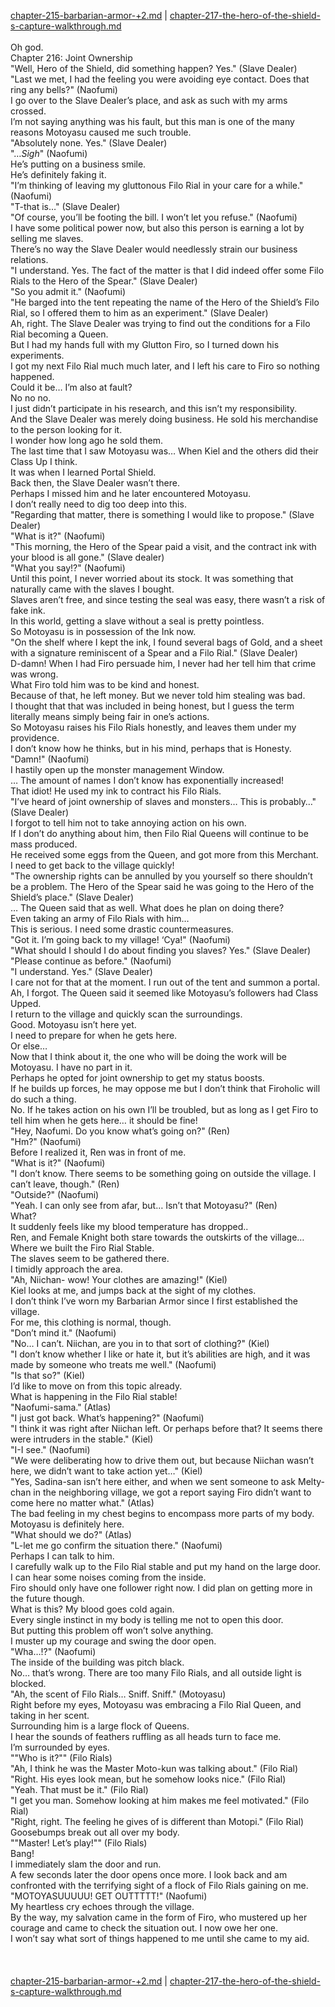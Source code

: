 [chapter-215-barbarian-armor-+2.md](./chapter-215-barbarian-armor-+2.md) | [chapter-217-the-hero-of-the-shield-s-capture-walkthrough.md](./chapter-217-the-hero-of-the-shield-s-capture-walkthrough.md) <br/>
<br/>
Oh god.<br/>
Chapter 216: Joint Ownership<br/>
"Well, Hero of the Shield, did something happen? Yes." (Slave Dealer)<br/>
"Last we met, I had the feeling you were avoiding eye contact. Does that ring any bells?" (Naofumi)<br/>
I go over to the Slave Dealer’s place, and ask as such with my arms crossed.<br/>
I’m not saying anything was his fault, but this man is one of the many reasons Motoyasu caused me such trouble.<br/>
"Absolutely none. Yes." (Slave Dealer)<br/>
"…*Sigh*" (Naofumi)<br/>
He’s putting on a business smile.<br/>
He’s definitely faking it.<br/>
"I’m thinking of leaving my gluttonous Filo Rial in your care for a while." (Naofumi)<br/>
"T-that is…" (Slave Dealer)<br/>
"Of course, you’ll be footing the bill. I won’t let you refuse." (Naofumi)<br/>
I have some political power now, but also this person is earning a lot by selling me slaves.<br/>
There’s no way the Slave Dealer would needlessly strain our business relations.<br/>
"I understand. Yes. The fact of the matter is that I did indeed offer some Filo Rials to the Hero of the Spear." (Slave Dealer)<br/>
"So you admit it." (Naofumi)<br/>
"He barged into the tent repeating the name of the Hero of the Shield’s Filo Rial, so I offered them to him as an experiment." (Slave Dealer)<br/>
Ah, right. The Slave Dealer was trying to find out the conditions for a Filo Rial becoming a Queen.<br/>
But I had my hands full with my Glutton Firo, so I turned down his experiments.<br/>
I got my next Filo Rial much much later, and I left his care to Firo so nothing happened.<br/>
Could it be… I’m also at fault?<br/>
No no no.<br/>
I just didn’t participate in his research, and this isn’t my responsibility.<br/>
And the Slave Dealer was merely doing business. He sold his merchandise to the person looking for it.<br/>
I wonder how long ago he sold them.<br/>
The last time that I saw Motoyasu was… When Kiel and the others did their Class Up I think.<br/>
It was when I learned Portal Shield.<br/>
Back then, the Slave Dealer wasn’t there.<br/>
Perhaps I missed him and he later encountered Motoyasu.<br/>
I don’t really need to dig too deep into this.<br/>
"Regarding that matter, there is something I would like to propose." (Slave Dealer)<br/>
"What is it?" (Naofumi)<br/>
"This morning, the Hero of the Spear paid a visit, and the contract ink with your blood is all gone." (Slave dealer)<br/>
"What you say!?" (Naofumi)<br/>
Until this point, I never worried about its stock. It was something that naturally came with the slaves I bought.<br/>
Slaves aren’t free, and since testing the seal was easy, there wasn’t a risk of fake ink.<br/>
In this world, getting a slave without a seal is pretty pointless.<br/>
So Motoyasu is in possession of the Ink now.<br/>
"On the shelf where I kept the ink, I found several bags of Gold, and a sheet with a signature reminiscent of a Spear and a Filo Rial." (Slave Dealer)<br/>
D-damn! When I had Firo persuade him, I never had her tell him that crime was wrong.<br/>
What Firo told him was to be kind and honest.<br/>
Because of that, he left money. But we never told him stealing was bad.<br/>
I thought that that was included in being honest, but I guess the term literally means simply being fair in one’s actions.<br/>
So Motoyasu raises his Filo Rials honestly, and leaves them under my providence.<br/>
I don’t know how he thinks, but in his mind, perhaps that is Honesty.<br/>
"Damn!" (Naofumi)<br/>
I hastily open up the monster management Window.<br/>
… The amount of names I don’t know has exponentially increased!<br/>
That idiot! He used my ink to contract his Filo Rials.<br/>
"I’ve heard of joint ownership of slaves and monsters… This is probably…" (Slave Dealer)<br/>
I forgot to tell him not to take annoying action on his own.<br/>
If I don’t do anything about him, then Filo Rial Queens will continue to be mass produced.<br/>
He received some eggs from the Queen, and got more from this Merchant.<br/>
I need to get back to the village quickly!<br/>
"The ownership rights can be annulled by you yourself so there shouldn’t be a problem. The Hero of the Spear said he was going to the Hero of the Shield’s place." (Slave Dealer)<br/>
… The Queen said that as well. What does he plan on doing there?<br/>
Even taking an army of Filo Rials with him…<br/>
This is serious. I need some drastic countermeasures.<br/>
"Got it. I’m going back to my village! ‘Cya!" (Naofumi)<br/>
"What should I should I do about finding you slaves? Yes." (Slave Dealer)<br/>
"Please continue as before." (Naofumi)<br/>
"I understand. Yes." (Slave Dealer)<br/>
I care not for that at the moment. I run out of the tent and summon a portal.<br/>
Ah, I forgot. The Queen said it seemed like Motoyasu’s followers had Class Upped.<br/>
I return to the village and quickly scan the surroundings.<br/>
Good. Motoyasu isn’t here yet.<br/>
I need to prepare for when he gets here.<br/>
Or else…<br/>
Now that I think about it, the one who will be doing the work will be Motoyasu. I have no part in it.<br/>
Perhaps he opted for joint ownership to get my status boosts.<br/>
If he builds up forces, he may oppose me but I don’t think that Firoholic will do such a thing.<br/>
No. If he takes action on his own I’ll be troubled, but as long as I get Firo to tell him when he gets here… it should be fine!<br/>
"Hey, Naofumi. Do you know what’s going on?" (Ren)<br/>
"Hm?" (Naofumi)<br/>
Before I realized it, Ren was in front of me.<br/>
"What is it?" (Naofumi)<br/>
"I don’t know. There seems to be something going on outside the village. I can’t leave, though." (Ren)<br/>
"Outside?" (Naofumi)<br/>
"Yeah. I can only see from afar, but… Isn’t that Motoyasu?" (Ren)<br/>
What?<br/>
It suddenly feels like my blood temperature has dropped..<br/>
Ren, and Female Knight both stare towards the outskirts of the village… Where we built the Firo Rial Stable.<br/>
The slaves seem to be gathered there.<br/>
I timidly approach the area.<br/>
"Ah, Niichan- wow! Your clothes are amazing!" (Kiel)<br/>
Kiel looks at me, and jumps back at the sight of my clothes.<br/>
I don’t think I’ve worn my Barbarian Armor since I first established the village.<br/>
For me, this clothing is normal, though.<br/>
"Don’t mind it." (Naofumi)<br/>
"No… I can’t. Niichan, are you in to that sort of clothing?" (Kiel)<br/>
"I don’t know whether I like or hate it, but it’s abilities are high, and it was made by someone who treats me well." (Naofumi)<br/>
"Is that so?" (Kiel)<br/>
I’d like to move on from this topic already.<br/>
What is happening in the Filo Rial stable!<br/>
"Naofumi-sama." (Atlas)<br/>
"I just got back. What’s happening?" (Naofumi)<br/>
"I think it was right after Niichan left. Or perhaps before that? It seems there were intruders in the stable." (Kiel)<br/>
"I-I see." (Naofumi)<br/>
"We were deliberating how to drive them out, but because Niichan wasn’t here, we didn’t want to take action yet…" (Kiel)<br/>
"Yes, Sadina-san isn’t here either, and when we sent someone to ask Melty-chan in the neighboring village, we got a report saying Firo didn’t want to come here no matter what." (Atlas)<br/>
The bad feeling in my chest begins to encompass more parts of my body.<br/>
Motoyasu is definitely here.<br/>
"What should we do?" (Atlas)<br/>
"L-let me go confirm the situation there." (Naofumi)<br/>
Perhaps I can talk to him.<br/>
I carefully walk up to the Filo Rial stable and put my hand on the large door.<br/>
I can hear some noises coming from the inside.<br/>
Firo should only have one follower right now. I did plan on getting more in the future though.<br/>
What is this? My blood goes cold again.<br/>
Every single instinct in my body is telling me not to open this door.<br/>
But putting this problem off won’t solve anything.<br/>
I muster up my courage and swing the door open.<br/>
"Wha…!?" (Naofumi)<br/>
The inside of the building was pitch black.<br/>
No… that’s wrong. There are too many Filo Rials, and all outside light is blocked.<br/>
"Ah, the scent of Filo Rials… Sniff. Sniff." (Motoyasu)<br/>
Right before my eyes, Motoyasu was embracing a Filo Rial Queen, and taking in her scent.<br/>
Surrounding him is a large flock of Queens.<br/>
I hear the sounds of feathers ruffling as all heads turn to face me.<br/>
I’m surrounded by eyes.<br/>
""Who is it?"" (Filo Rials)<br/>
"Ah, I think he was the Master Moto-kun was talking about." (Filo Rial)<br/>
"Right. His eyes look mean, but he somehow looks nice." (Filo Rial)<br/>
"Yeah. That must be it." (Filo Rial)<br/>
"I get you man. Somehow looking at him makes me feel motivated." (Filo Rial)<br/>
"Right, right. The feeling he gives of is different than Motopi." (Filo Rial)<br/>
Goosebumps break out all over my body.<br/>
""Master! Let’s play!"" (Filo Rials)<br/>
Bang!<br/>
I immediately slam the door and run.<br/>
A few seconds later the door opens once more. I look back and am confronted with the terrifying sight of a flock of Filo Rials gaining on me.<br/>
"MOTOYASUUUUU! GET OUTTTTT!" (Naofumi)<br/>
My heartless cry echoes through the village.<br/>
By the way, my salvation came in the form of Firo, who mustered up her courage and came to check the situation out. I now owe her one.<br/>
I won’t say what sort of things happened to me until she came to my aid.<br/>
<br/>
<br/> <br/>
[chapter-215-barbarian-armor-+2.md](./chapter-215-barbarian-armor-+2.md) | [chapter-217-the-hero-of-the-shield-s-capture-walkthrough.md](./chapter-217-the-hero-of-the-shield-s-capture-walkthrough.md) <br/>

